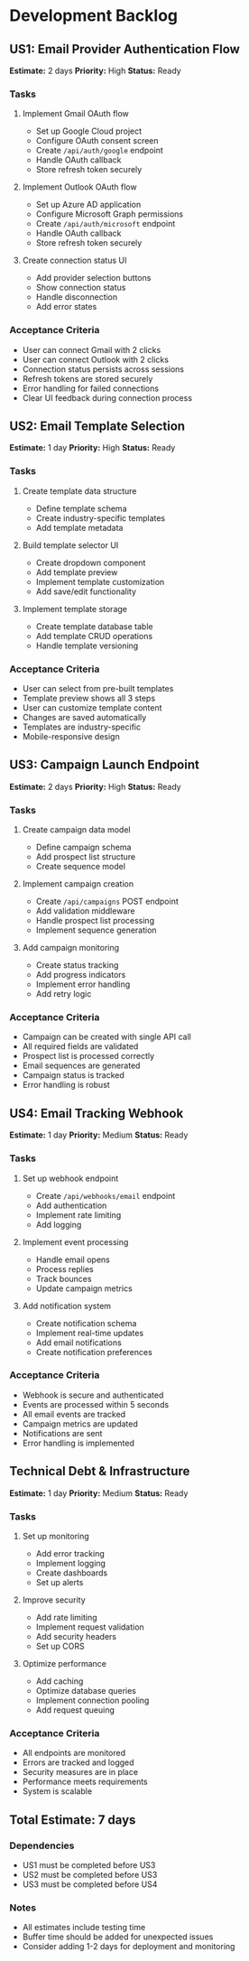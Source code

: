 # Development Backlog

## US1: Email Provider Authentication Flow
**Estimate:** 2 days
**Priority:** High
**Status:** Ready

### Tasks
1. Implement Gmail OAuth flow
   - Set up Google Cloud project
   - Configure OAuth consent screen
   - Create `/api/auth/google` endpoint
   - Handle OAuth callback
   - Store refresh token securely

2. Implement Outlook OAuth flow
   - Set up Azure AD application
   - Configure Microsoft Graph permissions
   - Create `/api/auth/microsoft` endpoint
   - Handle OAuth callback
   - Store refresh token securely

3. Create connection status UI
   - Add provider selection buttons
   - Show connection status
   - Handle disconnection
   - Add error states

### Acceptance Criteria
- User can connect Gmail with 2 clicks
- User can connect Outlook with 2 clicks
- Connection status persists across sessions
- Refresh tokens are stored securely
- Error handling for failed connections
- Clear UI feedback during connection process

## US2: Email Template Selection
**Estimate:** 1 day
**Priority:** High
**Status:** Ready

### Tasks
1. Create template data structure
   - Define template schema
   - Create industry-specific templates
   - Add template metadata

2. Build template selector UI
   - Create dropdown component
   - Add template preview
   - Implement template customization
   - Add save/edit functionality

3. Implement template storage
   - Create template database table
   - Add template CRUD operations
   - Handle template versioning

### Acceptance Criteria
- User can select from pre-built templates
- Template preview shows all 3 steps
- User can customize template content
- Changes are saved automatically
- Templates are industry-specific
- Mobile-responsive design

## US3: Campaign Launch Endpoint
**Estimate:** 2 days
**Priority:** High
**Status:** Ready

### Tasks
1. Create campaign data model
   - Define campaign schema
   - Add prospect list structure
   - Create sequence model

2. Implement campaign creation
   - Create `/api/campaigns` POST endpoint
   - Add validation middleware
   - Handle prospect list processing
   - Implement sequence generation

3. Add campaign monitoring
   - Create status tracking
   - Add progress indicators
   - Implement error handling
   - Add retry logic

### Acceptance Criteria
- Campaign can be created with single API call
- All required fields are validated
- Prospect list is processed correctly
- Email sequences are generated
- Campaign status is tracked
- Error handling is robust

## US4: Email Tracking Webhook
**Estimate:** 1 day
**Priority:** Medium
**Status:** Ready

### Tasks
1. Set up webhook endpoint
   - Create `/api/webhooks/email` endpoint
   - Add authentication
   - Implement rate limiting
   - Add logging

2. Implement event processing
   - Handle email opens
   - Process replies
   - Track bounces
   - Update campaign metrics

3. Add notification system
   - Create notification schema
   - Implement real-time updates
   - Add email notifications
   - Create notification preferences

### Acceptance Criteria
- Webhook is secure and authenticated
- Events are processed within 5 seconds
- All email events are tracked
- Campaign metrics are updated
- Notifications are sent
- Error handling is implemented

## Technical Debt & Infrastructure
**Estimate:** 1 day
**Priority:** Medium
**Status:** Ready

### Tasks
1. Set up monitoring
   - Add error tracking
   - Implement logging
   - Create dashboards
   - Set up alerts

2. Improve security
   - Add rate limiting
   - Implement request validation
   - Add security headers
   - Set up CORS

3. Optimize performance
   - Add caching
   - Optimize database queries
   - Implement connection pooling
   - Add request queuing

### Acceptance Criteria
- All endpoints are monitored
- Errors are tracked and logged
- Security measures are in place
- Performance meets requirements
- System is scalable

## Total Estimate: 7 days

### Dependencies
- US1 must be completed before US3
- US2 must be completed before US3
- US3 must be completed before US4

### Notes
- All estimates include testing time
- Buffer time should be added for unexpected issues
- Consider adding 1-2 days for deployment and monitoring 
